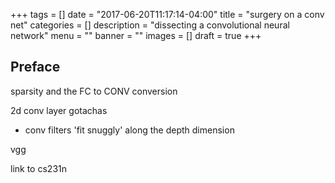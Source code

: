 +++
tags = []
date = "2017-06-20T11:17:14-04:00"
title = "surgery on a conv net"
categories = []
description = "dissecting a convolutional neural network"
menu = ""
banner = ""
images = []
draft = true
+++

## Preface

sparsity and the FC to CONV conversion

2d conv layer gotachas
- conv filters 'fit snuggly' along the depth dimension

vgg

link to cs231n
